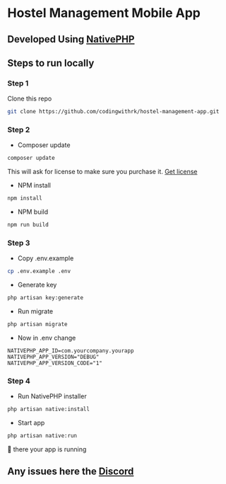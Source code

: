 # Hostel Management Mobile App

## Developed Using [NativePHP](https://nativephp.com/)

## Steps to run locally

### Step 1

Clone this repo

```bash 
git clone https://github.com/codingwithrk/hostel-management-app.git
```

### Step 2

- Composer update

```bash
composer update
```

This will ask for license to make sure you purchase it. [Get license](https://nativephp.com/mobile)

- NPM install

```bash
npm install
```

- NPM build

```bash
npm run build
```

### Step 3

- Copy .env.example

```bash
cp .env.example .env
```

- Generate key

```bash
php artisan key:generate
```

- Run migrate

```bash
php artisan migrate
```

- Now in .env change

```dotenv
NATIVEPHP_APP_ID=com.yourcompany.yourapp
NATIVEPHP_APP_VERSION="DEBUG"
NATIVEPHP_APP_VERSION_CODE="1"
```

### Step 4

- Run NativePHP installer

```bash
php artisan native:install
```

- Start app

```bash
php artisan native:run
```

🎉 there your app is running

## Any issues here the [Discord](https://discord.gg/X62tWNStZK)
